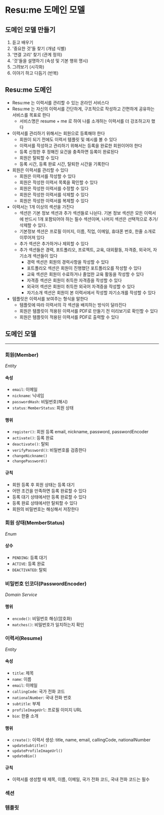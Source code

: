 # Resu:me 도메인 모델

## 도메인 모델 만들기
1. 듣고 배우기
2. '중요한 것'들 찾기 (개념 식별)
3. '연결 고리' 찾기 (관계 정의)
4. '것'들을 설명하기 (속성 및 기본 행위 명시)
5. 그려보기 (시각화)
6. 이야기 하고 다듬기 (반복)

## Resu:me 도메인
- Resu:me 는 이력서를 관리할 수 있는 온라인 서비스다
- Resu:me 는 자신의 이력서를 간단하게, 구조적으로 작성하고 간편하게 공유하는 서비스를 목표로 한다
  - 서비스명은 resume + me 로 하여 나를 소개하는 이력서를 더 강조하고자 했다
- 이력서를 관리하기 위해서는 회원으로 등록해야 한다
  - 회원이 되기 전에도 이력서 템플릿 및 예시를 볼 수 있다
  - 이력서를 작성하고 관리하기 위해서는 등록을 완료한 회원이어야 한다
  - 등록 신청한 후 정해진 요건을 충족하면 등록이 완료된다
  - 회원은 탈퇴할 수 있다
  - 등록 시간, 등록 완료 시간, 탈퇴한 시간을 기록한다
- 회원은 이력서를 관리할 수 있다
  - 회원은 이력서를 작성할 수 있다
  - 회원은 작성한 이력서 목록을 확인할 수 있다
  - 회원은 작성한 이력서를 수정할 수 있다
  - 회원은 작성한 이력서를 삭제할 수 있다
  - 회원은 작성한 이력서를 복제할 수 있다 
- 이력서는 1개 이상의 섹션을 가진다
  - 섹션은 기본 정보 섹션과 추가 섹션들로 나뉜다. 기본 정보 섹션은 모든 이력서에 반드시 1개 포함되어야 하는 필수 섹션이며, 나머지 섹션은 선택적으로 추가/삭제할 수 있다.
  - 기본정보 섹션은 프로필 이미지, 이름, 직업, 이메일, 휴대폰 번호, 한줄 소개로 이루어져 있다
  - 추가 섹션은 추가하거나 제외할 수 있다
  - 추가 섹션들은 경력, 포트폴리오, 프로젝트, 교육, 대외활동, 자격증, 외국어, 자기소개 섹션들이 있다
    - 경력 섹션은 회원의 경력사항을 작성할 수 있다
    - 포트폴리오 섹션은 회원이 진행했던 포트폴리오를 작성할 수 있다
    - 교육 섹션은 회원이 수료하거나 졸업한 교육 활동을 작성할 수 있다
    - 자격증 섹션은 회원이 취득한 자격증을 작성할 수 있다
    - 외국어 섹션은 회원이 취득한 외국어 자격증을 작성할 수 있다
    - 자기소개 섹션은 회원이 본 이력서에서 작성할 자기소개를 작성할 수 있다
- 템플릿은 이력서를 보여주는 형식을 말한다
  - 템플릿에 따라 이력서의 각 섹션을 배치하는 방식이 달라진다
  - 회원은 템플릿이 적용된 이력서를 PDF로 만들기 전 미리보기로 확인할 수 있다
  - 회원은 템플릿이 적용된 이력서를 PDF로 출력할 수 있다

## 도메인 모델

---

### 회원(Member)
_Entity_
#### 속성
- `email`: 이메일
- `nickname`: 닉네임
- `passwordHash`: 비밀번호(해시)
- `status`: `MemberStatus`: 회원 상태

#### 행위
- `register()`: 회원 등록 email, nickname, password, passwordEncoder
- `activate()`: 등록 완료
- `deactivate()`: 탈퇴
- `verifyPassword()`: 비밀번호를 검증한다
- `changeNickname()`
- `changePassword()`

#### 규칙
- 회원 등록 후 회원 상태는 등록 대기
- 어떤 조건을 만족하면 등록 완료할 수 있다
- 등록 대기 상태에서만 등록 완료할 수 있다
- 등록 완료 상태에서만 탈퇴할 수 있다
- 회원의 비밀번호는 해싱해서 저장한다

### 회원 상태(MemberStatus)
_Enum_
#### 상수
- `PENDING`: 등록 대기
- `ACTIVE`: 등록 완료
- `DEACTIVATED`: 탈퇴

### 비밀번호 인코더(PasswordEncoder)
_Domain Service_
#### 행위
- `encode()`: 비밀번호 해싱(암호화)
- `matches()`: 비밀번호가 일치하는지 확인

### 이력서(Resume)
_Entity_
#### 속성
- `title`: 제목
- `name`: 이름
- `email`: 이메일
- `callingCode`: 국가 전화 코드
- `nationalNumber`: 국내 전화 번호
- `subtitle`: 부제
- `profileImageUrl`: 프로필 이미지 URL
- `bio`: 한줄 소개

#### 행위
- `create()`: 이력서 생성: title, name, email, callingCode, nationalNumber
- `updateSubtitle()`
- `updateProfileImageUrl()`
- `updateBio()`

#### 규칙
- 이력서를 생성할 때 제목, 이름, 이메일, 국가 전화 코드, 국내 전화 코드는 필수

### 섹션

### 템플릿








